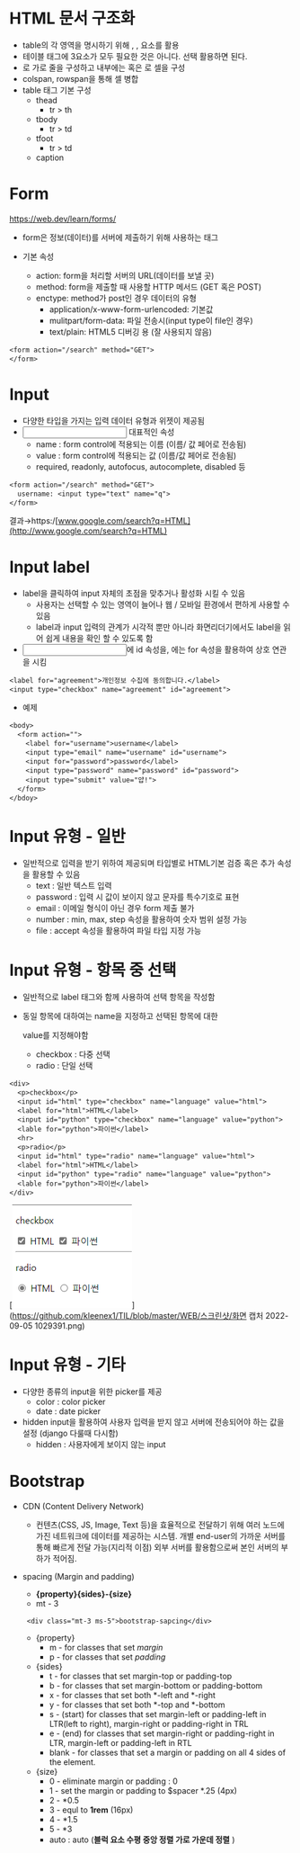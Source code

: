 # HTML 문서 구조화

- table의 각 영역을 명시하기 위해 <thead>, <tbody>, <tfoot> 요소를 활용
- 테이블 태그에 3요소가 모두 필요한 것은 아니다. 선택  활용하면 된다.
- <tr>로 가로 줄을 구성하고 내부에는 <th> 혹은 <td> 로 셀을 구성
- colspan, rowspan을 통해 셀 병합
- table 태그 기본 구성
  - thead
    - tr > th
  - tbody
    - tr > td
  - tfoot
    - tr > td
  - caption



# Form

https://web.dev/learn/forms/

- form은 정보(데이터)를 서버에 제출하기 위해 사용하는 태그

- <form> 기본 속성

  - action: form을 처리할 서버의 URL(데이터를 보낼 곳)
  - method: form을 제출할 때 사용할 HTTP 메서드 (GET 혹은 POST)
  - enctype: method가 post인 경우 데이터의 유형
    - application/x-www-form-urlencoded: 기본값
    - mulitpart/form-data: 파일 전송시(input type이 file인 경우)
    - text/plain: HTML5 디버깅 용 (잘 사용되지 않음)

```
<form action="/search" method="GET">
</form>
```

# Input

- 다양한 타입을 가지는 입력 데이터 유형과 위젯이 제공됨
- <input> 대표적인 속성
  - name : form control에 적용되는 이름 (이름/ 값 페어로 전송됨)
  - value : form control에 적용되는 값 (이름/값 페어로 전송됨)
  - required, readonly, autofocus, autocomplete, disabled 등

```
<form action="/search" method="GET">
  username: <input type="text" name="q">
</form>
```

결과→https:/[www.google.com/search?q=HTML](http://www.google.com/search?q=HTML)

# Input label

- label을 클릭하여 input 자체의 초점을 맞추거나 활성화 시킬 수 있음
  - 사용자는 선택할 수 있는 영역이 늘어나 웹 / 모바일 환경에서 편하게 사용할 수 있음
  - label과 input 입력의 관계가 시각적 뿐만 아니라 화면리더기에서도 label을 읽어 쉽게 내용을 확인 할 수 있도록 함
- <input>에 id 속성을, <label>에는 for 속성을 활용하여 상호 연관을 시킴

```
<label for="agreement">개인정보 수집에 동의합니다.</label>
<input type="checkbox" name="agreement" id="agreement">
```

- 예제

```
<body>
  <form action="">
    <label for="username">username</label>
    <input type="email" name="username" id="username">
    <input for="password">password</label>
    <input type="password" name="password" id="password">
    <input type="submit" value="얍!">
  </form>
</bdoy>
```

# Input 유형 - 일반

- 일반적으로 입력을 받기 위하여 제공되며 타입별로 HTML기본 검증 혹은 추가 속성을 활용할 수 있음
  - text : 일반 텍스트 입력
  - password : 입력 시 값이 보이지 않고 문자를 특수기호로 표현
  - email : 이메일 형식이 아닌 경우 form 제출 불가
  - number : min, max, step 속성을 활용하여 숫자 범위 설정 가능
  - file : accept 속성을 활용하여 파일 타입 지정 가능

# Input 유형 - 항목 중 선택

- 일반적으로 label 태그와 함께 사용하여 선택 항목을 작성함

- 동일 항목에 대하여는 name을 지정하고 선택된 항목에 대한

   

  value를 지정해야함

  - checkbox : 다중 선택
  - radio : 단일 선택

```
<div>
  <p>checkbox</p>
  <input id="html" type="checkbox" name="language" value="html">
  <label for="html">HTML</label>
  <input id="python" type="checkbox" name="language" value="python">
  <lable for="python">파이썬</label>
  <hr>
  <p>radio</p>
  <input id="html" type="radio" name="language" value="html">
  <label for="html">HTML</label>
  <input id="python" type="radio" name="language" value="python">
  <lable for="python">파이썬</label>
</div>
```

[![스크린샷](https://github.com/kleenex1/TIL/raw/master/WEB/%EC%8A%A4%ED%81%AC%EB%A6%B0%EC%83%B7/%ED%99%94%EB%A9%B4%20%EC%BA%A1%EC%B2%98%202022-09-05%201029391.png)](https://github.com/kleenex1/TIL/blob/master/WEB/스크린샷/화면 캡처 2022-09-05 1029391.png)

# Input 유형 - 기타

- 다양한 종류의 input을 위한 picker를 제공
  - color : color picker
  - date : date picker
- hidden input을 활용하여 사용자 입력을 받지 않고 서버에 전송되어야 하는 값을 설정 (django 다룰때 다시함)
  - hidden : 사용자에게 보이지 않는 input

# Bootstrap

- CDN (Content Delivery Network)

  - 컨텐츠(CSS, JS, Image, Text 등)을 효율적으로 전달하기 위해 여러 노드에 가진 네트워크에 데이터를 제공하는 시스템. 개별 end-user의 가까운 서버를 통해 빠르게 전달 가능(지리적 이점) 외부 서버를 활용함으로써 본인 서버의 부하가 적어짐.

- spacing (Margin and padding)

  - **{property}{sides}-{size}**
  - mt - 3

  ```
   <div class="mt-3 ms-5">bootstrap-sapcing</div>
  ```

  - {property}
    - m - for classes that set *margin*
    - p - for classes that set *padding*
  - {sides}
    - t - for classes that set margin-top or padding-top
    - b - for classes that set margin-bottom or padding-bottom
    - x - for classes that set both *-left and *-right
    - y - for classes that set both *-top and *-bottom
    - s - (start) for classes that set margin-left or padding-left in LTR(left to right), margin-right or padding-right in TRL
    - e - (end) for classes that set margin-right or padding-right in LTR, margin-left or padding-left in RTL
    - blank - for classes that set a margin or padding on all 4 sides of the element.
  - {size}
    - 0 - eliminate margin or padding : 0
    - 1 - set the margin or padding to $spacer *.25 (4px)
    - 2 - *0.5
    - 3 - equl to **1rem** (16px)
    - 4 - *1.5
    - 5 - *3
    - auto : auto (**블럭 요소 수평 중앙 정렬 가로 가운데 정렬** )
